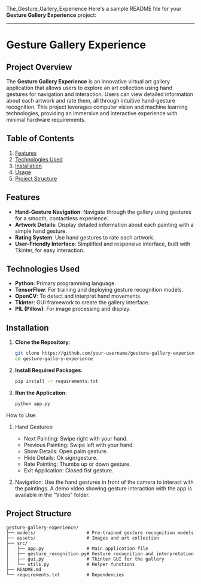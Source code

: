 The_Gesture_Gallery_Experience
Here's a sample README file for your **Gesture Gallery Experience** project:

---

# Gesture Gallery Experience

## Project Overview

The **Gesture Gallery Experience** is an innovative virtual art gallery application that allows users to explore an art collection using hand gestures for navigation and interaction. Users can view detailed information about each artwork and rate them, all through intuitive hand-gesture recognition. This project leverages computer vision and machine learning technologies, providing an immersive and interactive experience with minimal hardware requirements.

## Table of Contents
1. [Features](#features)
2. [Technologies Used](#technologies-used)
3. [Installation](#installation)
4. [Usage](#usage)
5. [Project Structure](#project-structure)

## Features

- **Hand-Gesture Navigation**: Navigate through the gallery using gestures for a smooth, contactless experience.
- **Artwork Details**: Display detailed information about each painting with a simple hand gesture.
- **Rating System**: Use hand gestures to rate each artwork.
- **User-Friendly Interface**: Simplified and responsive interface, built with Tkinter, for easy interaction.

## Technologies Used

- **Python**: Primary programming language.
- **TensorFlow**: For training and deploying gesture recognition models.
- **OpenCV**: To detect and interpret hand movements.
- **Tkinter**: GUI framework to create the gallery interface.
- **PIL (Pillow)**: For image processing and display.

## Installation

1. **Clone the Repository**:
    ```bash
    git clone https://github.com/your-username/gesture-gallery-experience.git
    cd gesture-gallery-experience
    ```

2. **Install Required Packages**:
    ```bash
    pip install -r requirements.txt
    ```

3. **Run the Application**:
    ```bash
    python app.py
    ```


How to Use:

1. Hand Gestures:
   - Next Painting: Swipe right with your hand.
   - Previous Painting: Swipe left with your hand.
   - Show Details: Open palm gesture.
   - Hide Details: Ok sign/gesture.
   - Rate Painting: Thumbs up or down gesture.
   - Exit Application: Closed fist gesture.

2. Navigation:
   Use the hand gestures in front of the camera to interact with the paintings. A demo video showing gesture interaction with the app is available in the "Video" folder.

## Project Structure

```plaintext
gesture-gallery-experience/
├── models/                   # Pre-trained gesture recognition models
├── assets/                   # Images and art collection
├── src/
│   ├── app.py                # Main application file
│   ├── gesture_recognition.py# Gesture recognition and interpretation
│   ├── gui.py                # Tkinter GUI for the gallery
│   └── utils.py              # Helper functions
├── README.md
└── requirements.txt          # Dependencies
```

